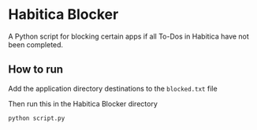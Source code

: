 # Habitica Blocker

A Python script for blocking certain apps if all To-Dos in
Habitica have not been completed.

## How to run

Add the application directory destinations to the `blocked.txt` file

Then run this in the Habitica Blocker directory

`python script.py`
